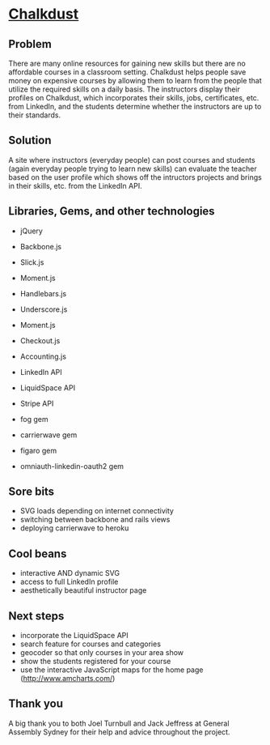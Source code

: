# **[Chalkdust](https://chalkdust.herokuapp.com)**

## Problem 

There are many online resources for gaining new skills but there are no affordable courses in a classroom setting. Chalkdust helps people save money on expensive courses by allowing them to learn from the people that utilize the required skills on a daily basis. The instructors display their profiles on Chalkdust, which incorporates their skills, jobs, certificates, etc. from LinkedIn, and the students determine whether the instructors are up to their standards.

## Solution 

A site where instructors (everyday people) can post courses and students (again everyday people trying to learn new skills) can evaluate the teacher based on the user profile which shows off the intructors projects and brings in their skills, etc. from the LinkedIn API. 

## Libraries, Gems, and other technologies 

- jQuery
- Backbone.js
- Slick.js
- Moment.js
- Handlebars.js
- Underscore.js
- Moment.js
- Checkout.js
- Accounting.js

- LinkedIn API
- LiquidSpace API
- Stripe API

- fog gem
- carrierwave gem
- figaro gem
- omniauth-linkedin-oauth2 gem 

## Sore bits 

- SVG loads depending on internet connectivity 
- switching between backbone and rails views 
- deploying carrierwave to heroku 

## Cool beans 

- interactive AND dynamic SVG 
- access to full LinkedIn profile 
- aesthetically beautiful instructor page 

## Next steps 

- incorporate the LiquidSpace API 
- search feature for courses and categories 
- geocoder so that only courses in your area show 
- show the students registered for your course 
- use the interactive JavaScript maps for the home page (http://www.amcharts.com/)

## Thank you

A big thank you to both Joel Turnbull and Jack Jeffress at General Assembly Sydney for their help and advice throughout the project. 




